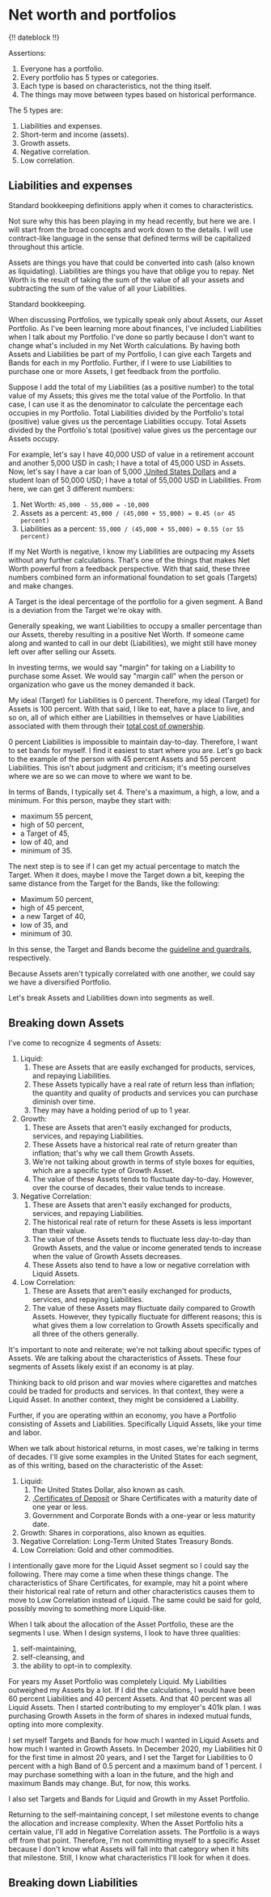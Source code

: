 # Net worth and portfolios

{!! dateblock !!}

Assertions:

1. Everyone has a portfolio.
2. Every portfolio has 5 types or categories.
3. Each type is based on characteristics, not the thing itself.
4. The things may move between types based on historical performance.

The 5 types are:

1. Liabilities and expenses.
2. Short-term and income (assets).
3. Growth assets.
4. Negative correlation.
5. Low correlation.

## Liabilities and expenses 

Standard bookkeeping definitions apply when it comes to characteristics.



Not sure why this has been playing in my head recently, but here we are. I will start from the broad concepts and work down to the details. I will use contract-like language in the sense that defined terms will be capitalized throughout this article.

Assets are things you have that could be converted into cash (also known as liquidating). Liabilities are things you have that oblige you to repay. Net Worth is the result of taking the sum of the value of all your assets and subtracting the sum of the value of all your Liabilities.

Standard bookkeeping.

When discussing Portfolios, we typically speak only about Assets, our Asset Portfolio. As I've been learning more about finances, I've included Liabilities when I talk about my Portfolio. I've done so partly because I don't want to change what's included in my Net Worth calculations. By having both Assets and Liabilities be part of my Portfolio, I can give each Targets and Bands for each in my Portfolio. Further, if I were to use Liabilities to purchase one or more Assets, I get feedback from the portfolio.

Suppose I add the total of my Liabilities (as a positive number) to the total value of my Assets; this gives me the total value of the Portfolio. In that case, I can use it as the denominator to calculate the percentage each occupies in my Portfolio. Total Liabilities divided by the Portfolio's total (positive) value gives us the percentage Liabilities occupy. Total Assets divided by the Portfolio's total (positive) value gives us the percentage our Assets occupy.

For example, let's say I have 40,000 USD of value in a retirement account and another 5,000 USD in cash; I have a total of 45,000 USD in Assets. Now, let's say I have a car loan of 5,000 [.United States Dollars](USD) and a student loan of 50,000 USD; I have a total of 55,000 USD in Liabilities. From here, we can get 3 different numbers:

1. Net Worth: `45,000 - 55,000 = -10,000`
2. Assets as a percent: `45,000 / (45,000 + 55,000) = 0.45 (or 45 percent)`
3. Liabilities as a percent: `55,000 / (45,000 + 55,000) = 0.55 (or 55 percent)`

If my Net Worth is negative, I know my Liabilities are outpacing my Assets without any further calculations. That's one of the things that makes Net Worth powerful from a feedback perspective. With that said, these three numbers combined form an informational foundation to set goals (Targets) and make changes.

A Target is the ideal percentage of the portfolio for a given segment. A Band is a deviation from the Target we're okay with.

Generally speaking, we want Liabilities to occupy a smaller percentage than our Assets, thereby resulting in a positive Net Worth. If someone came along and wanted to call in our debt (Liabilities), we might still have money left over after selling our Assets.

In investing terms, we would say "margin" for taking on a Liability to purchase some Asset. We would say "margin call" when the person or organization who gave us the money demanded it back.

My ideal (Target) for Liabilities is 0 percent. Therefore, my ideal (Target) for Assets is 100 percent. With that said, I like to eat, have a place to live, and so on, all of which either are Liabilities in themselves or have Liabilities associated with them through their [total cost of ownership](/essays-and-editorials/finances/total-cost-of-ownership/).

0 percent Liabilities is impossible to maintain day-to-day. Therefore, I want to set bands for myself. I find it easiest to start where you are. Let's go back to the example of the person with 45 percent Assets and 55 percent Liabilities. This isn't about judgment and criticism; it's meeting ourselves where we are so we can move to where we want to be.

In terms of Bands, I typically set 4. There's a maximum, a high, a low, and a minimum. For this person, maybe they start with:

- maximum 55 percent,
- high of 50 percent,
- a Target of 45, 
- low of 40, and
- minimum of 35.

The next step is to see if I can get my actual percentage to match the Target. When it does, maybe I move the Target down a bit, keeping the same distance from the Target for the Bands, like the following:

- Maximum 50 percent,
- high of 45 percent,
- a new Target of 40, 
- low of 35, and
- minimum of 30.

In this sense, the Target and Bands become the [guideline and guardrails](/essays-and-editorials/guidelines-and-guardrails/), respectively.

Because Assets aren't typically correlated with one another, we could say we have a diversified Portfolio.

Let's break Assets and Liabilities down into segments as well.

## Breaking down Assets

I've come to recognize 4 segments of Assets:

1. Liquid: 
	1. These are Assets that are easily exchanged for products, services, and repaying Liabilities. 
	2. These Assets typically have a real rate of return less than inflation; the quantity and quality of products and services you can purchase diminish over time.
	3. They may have a holding period of up to 1 year.
2. Growth: 
	1. These are Assets that aren't easily exchanged for products, services, and repaying Liabilities. 
	2. These Assets have a historical real rate of return greater than inflation; that's why we call them Growth Assets. 
	3. We're not talking about growth in terms of style boxes for equities, which are a specific type of Growth Asset.
	4. The value of these Assets tends to fluctuate day-to-day. However, over the course of decades, their value tends to increase.
3. Negative Correlation: 
	1. These are Assets that aren't easily exchanged for products, services, and repaying Liabilities.
	2. The historical real rate of return for these Assets is less important than their value.
	3. The value of these Assets tends to fluctuate less day-to-day than Growth Assets, and the value or income generated tends to increase when the value of Growth Assets decreases.
	4. These Assets also tend to have a low or negative correlation with Liquid Assets.
4. Low Correlation:
	1. These are Assets that aren't easily exchanged for products, services, and repaying Liabilities.
	2. The value of these Assets may fluctuate daily compared to Growth Assets. However, they typically fluctuate for different reasons; this is what gives them a low correlation to Growth Assets specifically and all three of the others generally.

It's important to note and reiterate; we're not talking about specific types of Assets. We are talking about the characteristics of Assets. These four segments of Assets likely exist if an economy is at play.

Thinking back to old prison and war movies where cigarettes and matches could be traded for products and services. In that context, they were a Liquid Asset. In another context, they might be considered a Liability.

Further, if you are operating within an economy, you have a Portfolio consisting of Assets and Liabilities. Specifically Liquid Assets, like your time and labor.

When we talk about historical returns, in most cases, we're talking in terms of decades. I'll give some examples in the United States for each segment, as of this writing, based on the characteristic of the Asset:

1. Liquid: 
	1. The United States Dollar, also known as cash.
	2. [.Certificates of Deposit](CDs) or Share Certificates with a maturity date of one year or less.
	3. Government and Corporate Bonds with a one-year or less maturity date.
2. Growth: Shares in corporations, also known as equities.
3. Negative Correlation: Long-Term United States Treasury Bonds.
4. Low Correlation: Gold and other commodities.

I intentionally gave more for the Liquid Asset segment so I could say the following. There may come a time when these things change. The characteristics of Share Certificates, for example, may hit a point where their historical real rate of return and other characteristics causes them to move to Low Correlation instead of Liquid. The same could be said for gold, possibly moving to something more Liquid-like.

When I talk about the allocation of the Asset Portfolio, these are the segments I use. When I design systems, I look to have three qualities:

1. self-maintaining,
2. self-cleansing, and
3. the ability to opt-in to complexity.

For years my Asset Portfolio was completely Liquid. My Liabilities outweighed my Assets by a lot. If I did the calculations, I would have been 60 percent Liabilities and 40 percent Assets. And that 40 percent was all Liquid Assets. Then I started contributing to my employer's 401k plan. I was purchasing Growth Assets in the form of shares in indexed mutual funds, opting into more complexity. 

I set myself Targets and Bands for how much I wanted in Liquid Assets and how much I wanted in Growth Assets. In December 2020, my Liabilities hit 0 for the first time in almost 20 years, and I set the Target for Liabilities to 0 percent with a high Band of 0.5 percent and a maximum band of 1 percent. I may purchase something with a loan in the future, and the high and maximum Bands may change. But, for now, this works.

I also set Targets and Bands for Liquid and Growth in my Asset Portfolio. 

Returning to the self-maintaining concept, I set milestone events to change the allocation and increase complexity. When the Asset Portfolio hits a certain value, I'll add in Negative Correlation assets. The Portfolio is a ways off from that point. Therefore, I'm not committing myself to a specific Asset because I don't know what Assets will fall into that category when it hits that milestone. Still, I know what characteristics I'll look for when it does.

## Breaking down Liabilities


